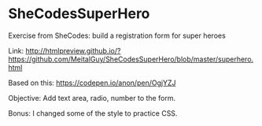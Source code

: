 # SheCodesSuperHero
Exercise from SheCodes: build a registration form for super heroes

Link:
http://htmlpreview.github.io/?https://github.com/MeitalGuy/SheCodesSuperHero/blob/master/superhero.html

Based on this:
https://codepen.io/anon/pen/OgjYZJ

Objective:
Add text area, radio, number to the form.

Bonus:
I changed some of the style to practice CSS.
